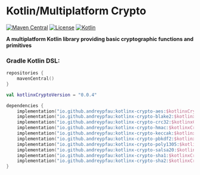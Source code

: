 # Kotlin/Multiplatform Crypto

[![Maven Central](https://img.shields.io/maven-central/v/io.github.andreypfau/kotlinx-crypto-digest.svg)](https://search.maven.org/artifact/io.github.andreypfau/kotlinx-crypto-digest)
[![License](https://img.shields.io/github/license/andreypfau/kotlinx-crypto?color=blue)](https://github.com/andreypfau/kotlinx-crypto/blob/main/LICENSE)
[![Kotlin](https://img.shields.io/badge/kotlin-2.0.0-blue.svg?logo=kotlin)](http://kotlinlang.org)

**A multiplatform Kotlin library providing basic cryptographic functions and primitives**

### Gradle Kotlin DSL:

```kotlin
repositories {
    mavenCentral()
}

val kotlinxCryptoVersion = "0.0.4"

dependencies {
    implementation("io.github.andreypfau:kotlinx-crypto-aes:$kotlinxCryptoVersion") 
    implementation("io.github.andreypfau:kotlinx-crypto-blake2:$kotlinxCryptoVersion") 
    implementation("io.github.andreypfau:kotlinx-crypto-crc32:$kotlinxCryptoVersion") 
    implementation("io.github.andreypfau:kotlinx-crypto-hmac:$kotlinxCryptoVersion") 
    implementation("io.github.andreypfau:kotlinx-crypto-keccak:$kotlinxCryptoVersion") 
    implementation("io.github.andreypfau:kotlinx-crypto-pbkdf2:$kotlinxCryptoVersion") 
    implementation("io.github.andreypfau:kotlinx-crypto-poly1305:$kotlinxCryptoVersion") 
    implementation("io.github.andreypfau:kotlinx-crypto-salsa20:$kotlinxCryptoVersion") 
    implementation("io.github.andreypfau:kotlinx-crypto-sha1:$kotlinxCryptoVersion") 
    implementation("io.github.andreypfau:kotlinx-crypto-sha2:$kotlinxCryptoVersion") 
}
```
